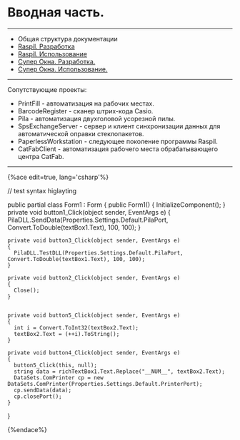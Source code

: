 # Вводная часть.

---

* Общая структура документации
 * [Raspil. Разработка](raspil/raspil_dev.md)
 * [Raspil. Использование](raspil/raspil_used.md)
 * [Cупер Окна. Разработка.](sw/sw_dev.md)
 * [Супер Окна. Использование.](sw/sw_used.md)

---

 Сопутствующие проекты:

* PrintFill - автоматизация на рабочих местах.
* BarcodeRegister - сканер штрих-кода Casio.
* Pila - автоматизация двухголовой усорезной пилы.
* SpsExchangeServer - сервер и клиент синхронизации данных для автоматической оправки стеклопакетов.
* PaperlessWorkstation - следующее поколение программы Raspil.
* CatFabClient - автоматизация рабочего места обрабатывающего центра CatFab.

---

{%ace edit=true, lang='csharp'%}

// test syntax higlayting

  public partial class Form1 : Form
  {
    public Form1()
    {
      InitializeComponent();
    }
    private void button1_Click(object sender, EventArgs e)
    {
      PilaDLL.SendData(Properties.Settings.Default.PilaPort, Convert.ToDouble(textBox1.Text), 100, 100);
    }

    private void button3_Click(object sender, EventArgs e)
    {
      PilaDLL.TestDLL(Properties.Settings.Default.PilaPort, Convert.ToDouble(textBox1.Text), 100, 100);
    }

    private void button2_Click(object sender, EventArgs e)
    {
      Close();
    }

    
    private void button5_Click(object sender, EventArgs e)
    {
      int i = Convert.ToInt32(textBox2.Text);
      textBox2.Text = (++i).ToString();
    }

    private void button4_Click(object sender, EventArgs e)
    {
      button5_Click(this, null);
      string data = richTextBox1.Text.Replace("__NUM__", textBox2.Text);
      DataSets.ComPrinter cp = new DataSets.ComPrinter(Properties.Settings.Default.PrinterPort);
      cp.sendData(data);
      cp.closePort();
    }

  }

{%endace%}
```

